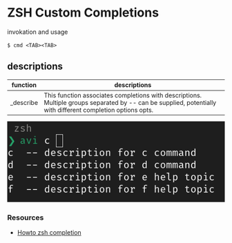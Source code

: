 # ZSH Custom Completions

invokation and usage

```
$ cmd <TAB><TAB>
```

## descriptions

| function   | descriptions                                                                                                                                                 |
| ---------- | ------------------------------------------------------------------------------------------------------------------------------------------------------------ |
| \_describe | This function associates completions with descriptions. Multiple groups separated by -- can be supplied, potentially with different completion options opts. |

![zsh completion _description demo](../../../docs/img/zsh-completion-descriptio-demo.png)

### Resources

- [Howto zsh completion](https://github.com/zsh-users/zsh-completions/blob/master/zsh-completions-howto.org)
